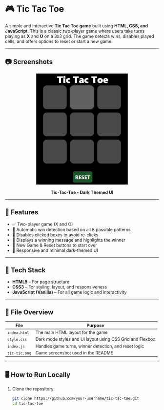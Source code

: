 # 🎮 Tic Tac Toe

A simple and interactive **Tic Tac Toe game** built using **HTML, CSS, and JavaScript**. This is a classic two-player game where users take turns playing as **X** and **O** on a 3x3 grid. The game detects wins, disables played cells, and offers options to reset or start a new game.

---

## 📷 Screenshots

<p align="center">
  <img src="tic-tic.png" alt="Tic Tac Toe Screenshot" width="300"/>
</p>

<p align="center">
  <strong>Tic-Tac-Toe - Dark Themed UI</strong>
</p>

---

## 🧠 Features

- ✅ Two-player game (X and O)
- 🧠 Automatic win detection based on all 8 possible patterns
- 🚫 Disables clicked boxes to avoid re-clicks
- 🎉 Displays a winning message and highlights the winner
- 🔄 New Game & Reset buttons to start over
- 💅 Responsive and minimal dark-themed UI

---

## 🧩 Tech Stack

- **HTML5** – For page structure
- **CSS3** – For styling, layout, and responsiveness
- **JavaScript (Vanilla)** – For all game logic and interactivity

---

## 📁 File Overview

| File        | Purpose                                                    |
|-------------|------------------------------------------------------------|
| `index.html` | The main HTML layout for the game                         |
| `style.css`  | Dark mode styles and UI layout using CSS Grid and Flexbox |
| `index.js`   | Handles game turns, winner detection, and reset logic     |
| `tic-tic.png`| Game screenshot used in the README                        |

---

## 🖥️ How to Run Locally

1. Clone the repository:
   ```bash
   git clone https://github.com/your-username/tic-tac-toe.git
   cd tic-tac-toe
